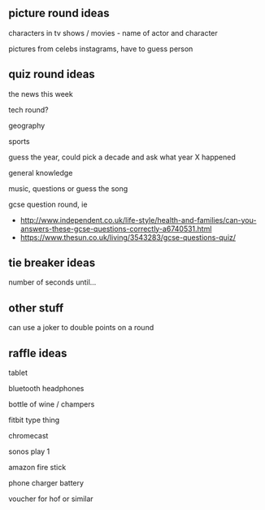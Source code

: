 picture round ideas
-------------------
characters in tv shows / movies - name of actor and character

pictures from celebs instagrams, have to guess person

quiz round ideas
----------------
the news this week

tech round?

geography

sports

guess the year, could pick a decade and ask what year X happened

general knowledge

music, questions or guess the song

gcse question round, ie 
- http://www.independent.co.uk/life-style/health-and-families/can-you-answers-these-gcse-questions-correctly-a6740531.html
- https://www.thesun.co.uk/living/3543283/gcse-questions-quiz/

tie breaker ideas
-----------------
number of seconds until...


other stuff
-----------
can use a joker to double points on a round


raffle ideas
------------
tablet

bluetooth headphones

bottle of wine / champers

fitbit type thing

chromecast

sonos play 1

amazon fire stick

phone charger battery

voucher for hof or similar
